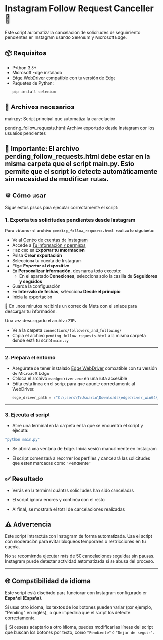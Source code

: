 # Instagram Follow Request Canceller 🚫

Este script automatiza la cancelación de solicitudes de seguimiento pendientes en Instagram usando Selenium y Microsoft Edge.

## 📦 Requisitos

- Python 3.8+
- Microsoft Edge instalado
- [Edge WebDriver](https://developer.microsoft.com/en-us/microsoft-edge/tools/webdriver/) compatible con tu versión de Edge
- Paquetes de Python:
  ```bash
  pip install selenium


## 📁 Archivos necesarios
main.py: Script principal que automatiza la cancelación

pending_follow_requests.html: Archivo exportado desde Instagram con los usuarios pendientes

## 📌 Importante: El archivo pending_follow_requests.html debe estar en la misma carpeta que el script main.py. Esto permite que el script lo detecte automáticamente sin necesidad de modificar rutas.

## ⚙️ Cómo usar

Sigue estos pasos para ejecutar correctamente el script:

### 1. Exporta tus solicitudes pendientes desde Instagram

Para obtener el archivo `pending_follow_requests.html`, realiza lo siguiente:

- Ve al [Centro de cuentas de Instagram](https://accountscenter.instagram.com/?theme=dark&entry_point=app_settings)  
- Accede a [Tu información y permisos](https://accountscenter.instagram.com/info_and_permissions/?theme=dark)  
- Haz clic en **Exportar tu información**
- Pulsa **Crear exportación**
- Selecciona tu cuenta de Instagram
- Elige **Exportar al dispositivo**
- En **Personalizar información**, desmarca todo excepto:
  - En el apartado **Conexiones**, selecciona solo la casilla de **Seguidores y seguidos**
- Guarda la configuración
- En **Intervalo de fechas**, selecciona **Desde el principio**
- Inicia la exportación

📧 En unos minutos recibirás un correo de Meta con el enlace para descargar tu información.

Una vez descargado el archivo ZIP:

- Ve a la carpeta `connections/followers_and_following/`
- Copia el archivo `pending_follow_requests.html` a la misma carpeta donde está tu script `main.py`

---

### 2. Prepara el entorno

- Asegúrate de tener instalado [Edge WebDriver](https://developer.microsoft.com/en-us/microsoft-edge/tools/webdriver/) compatible con tu versión de Microsoft Edge
- Coloca el archivo `msedgedriver.exe` en una ruta accesible
- Edita esta línea en el script para que apunte correctamente al WebDriver:
  ```python
  edge_driver_path = r"C:\Users\TuUsuario\Downloads\edgedriver_win64\msedgedriver.exe"

---

### 3. Ejecuta el script

- Abre una terminal en la carpeta en la que se encuentra el script y ejecuta:
```bash
"python main.py"
```
- Se abrirá una ventana de Edge. Inicia sesión manualmente en Instagram

- El script comenzará a recorrer los perfiles y cancelará las solicitudes que estén marcadas como "Pendiente"

## ✅ Resultado
- Verás en la terminal cuántas solicitudes han sido canceladas

- El script ignora errores y continúa con el resto

- Al final, se mostrará el total de cancelaciones realizadas

## ⚠️ Advertencia
Este script interactúa con Instagram de forma automatizada. Usa el script con moderación para evitar bloqueos temporales o restricciones en tu cuenta.

No se recomienda ejecutar más de 50 cancelaciones seguidas sin pausas. Instagram puede detectar actividad automatizada si se abusa del proceso.

---

## 🌐 Compatibilidad de idioma

Este script está diseñado para funcionar con Instagram configurado en **Español (España)**.

Si usas otro idioma, los textos de los botones pueden variar (por ejemplo, "Pending" en inglés), lo que impediría que el script los detecte correctamente.

📌 Si deseas adaptarlo a otro idioma, puedes modificar las líneas del script que buscan los botones por texto, como `"Pendiente"` o `"Dejar de seguir"`.
